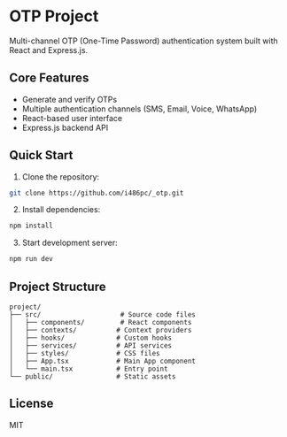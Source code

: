 # OTP Project

Multi-channel OTP (One-Time Password) authentication system built with React and Express.js.

## Core Features

- Generate and verify OTPs
- Multiple authentication channels (SMS, Email, Voice, WhatsApp)
- React-based user interface
- Express.js backend API

## Quick Start

1. Clone the repository:
```bash
git clone https://github.com/i486pc/_otp.git
```
2. Install dependencies:
```bash
npm install
```
3. Start development server:
```bash
npm run dev
```

## Project Structure

```
project/
├── src/                    # Source code files
│   ├── components/         # React components
│   ├── contexts/          # Context providers
│   ├── hooks/             # Custom hooks
│   ├── services/          # API services
│   ├── styles/            # CSS files
│   ├── App.tsx            # Main App component
│   └── main.tsx           # Entry point
└── public/                # Static assets
```

## License

MIT

